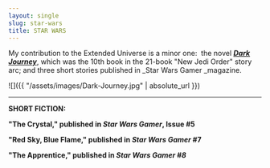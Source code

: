 ```yaml
---
layout: single
slug: star-wars
title: STAR WARS
---
```


My contribution to the Extended Universe is a minor one:  the novel [**_Dark Journey_**](https://www.amazon.com/Dark-Journey-Star-Wars-Order/dp/0345428692/ref=as_sl_pc_qf_sp_asin_til?tag=elainecu-20&linkCode=w00&linkId=f1caae91de08e8640d067a56dbf84a4a&creativeASIN=0345428692), which was the 10th book in the 21-book "New Jedi Order" story arc; and three short stories published in _Star Wars Gamer _magazine.

![]({{ "/assets/images/Dark-Journey.jpg" | absolute_url }})

* * *

**SHORT FICTION:**

**"The Crystal," published in _Star Wars Gamer_, Issue #5**

**"Red Sky, Blue Flame," published in _Star Wars Gamer_ #7**

**"The Apprentice," published in _Star Wars Gamer #8_**
